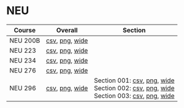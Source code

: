 # NEU

| Course | Overall | Section |
| ------ | ------- | ------- |
| NEU 200B | [csv](https://github.com/UCSD-Historical-Enrollment-Data/2024Winter/blob/main/overall/NEU%20200B.csv), [png](https://raw.githubusercontent.com/UCSD-Historical-Enrollment-Data/2024Winter/main/plot_overall/NEU%20200B.png), [wide](https://raw.githubusercontent.com/UCSD-Historical-Enrollment-Data/2024Winter/main/plot_overall_wide/NEU%20200B.png) |  |
| NEU 223 | [csv](https://github.com/UCSD-Historical-Enrollment-Data/2024Winter/blob/main/overall/NEU%20223.csv), [png](https://raw.githubusercontent.com/UCSD-Historical-Enrollment-Data/2024Winter/main/plot_overall/NEU%20223.png), [wide](https://raw.githubusercontent.com/UCSD-Historical-Enrollment-Data/2024Winter/main/plot_overall_wide/NEU%20223.png) |  |
| NEU 234 | [csv](https://github.com/UCSD-Historical-Enrollment-Data/2024Winter/blob/main/overall/NEU%20234.csv), [png](https://raw.githubusercontent.com/UCSD-Historical-Enrollment-Data/2024Winter/main/plot_overall/NEU%20234.png), [wide](https://raw.githubusercontent.com/UCSD-Historical-Enrollment-Data/2024Winter/main/plot_overall_wide/NEU%20234.png) |  |
| NEU 276 | [csv](https://github.com/UCSD-Historical-Enrollment-Data/2024Winter/blob/main/overall/NEU%20276.csv), [png](https://raw.githubusercontent.com/UCSD-Historical-Enrollment-Data/2024Winter/main/plot_overall/NEU%20276.png), [wide](https://raw.githubusercontent.com/UCSD-Historical-Enrollment-Data/2024Winter/main/plot_overall_wide/NEU%20276.png) |  |
| NEU 296 | [csv](https://github.com/UCSD-Historical-Enrollment-Data/2024Winter/blob/main/overall/NEU%20296.csv), [png](https://raw.githubusercontent.com/UCSD-Historical-Enrollment-Data/2024Winter/main/plot_overall/NEU%20296.png), [wide](https://raw.githubusercontent.com/UCSD-Historical-Enrollment-Data/2024Winter/main/plot_overall_wide/NEU%20296.png) | Section 001: [csv](https://github.com/UCSD-Historical-Enrollment-Data/2024Winter/blob/main/section/NEU%20296_001.csv), [png](https://raw.githubusercontent.com/UCSD-Historical-Enrollment-Data/2024Winter/main/plot_section/NEU%20296_001.png), [wide](https://raw.githubusercontent.com/UCSD-Historical-Enrollment-Data/2024Winter/main/plot_section_wide/NEU%20296_001.png)<br>Section 002: [csv](https://github.com/UCSD-Historical-Enrollment-Data/2024Winter/blob/main/section/NEU%20296_002.csv), [png](https://raw.githubusercontent.com/UCSD-Historical-Enrollment-Data/2024Winter/main/plot_section/NEU%20296_002.png), [wide](https://raw.githubusercontent.com/UCSD-Historical-Enrollment-Data/2024Winter/main/plot_section_wide/NEU%20296_002.png)<br>Section 003: [csv](https://github.com/UCSD-Historical-Enrollment-Data/2024Winter/blob/main/section/NEU%20296_003.csv), [png](https://raw.githubusercontent.com/UCSD-Historical-Enrollment-Data/2024Winter/main/plot_section/NEU%20296_003.png), [wide](https://raw.githubusercontent.com/UCSD-Historical-Enrollment-Data/2024Winter/main/plot_section_wide/NEU%20296_003.png) |
